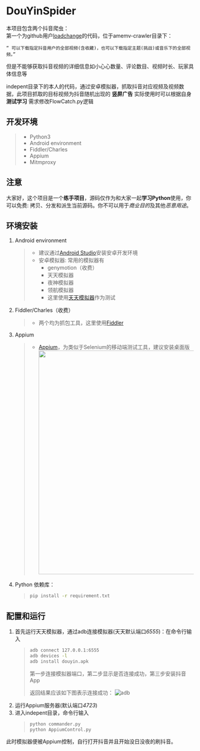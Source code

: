 DouYinSpider
===============
本项目包含两个抖音爬虫：  
第一个为github用户[loadchange](https://github.com/LoadChange/amemv-crawler)的代码，位于amemv-crawler目录下：
```
“ 可以下载指定抖音用户的全部视频(含收藏)，也可以下载指定主题(挑战)或音乐下的全部视频。”
```
但是不能够获取抖音视频的详细信息如小心心数量、评论数目、视频时长、玩家具体信息等  

indepent目录下的本人的代码，通过安卓模拟器，抓取抖音对应视频及视频数据，此项目抓取的目标视频为抖音随机出现的 **竖屏广告** 
实际使用时可以根据自身 **测试学习** 需求修改FlowCatch.py逻辑
## 开发环境
>
>* Python3
>* Android environment
>* Fiddler/Charles
>* Appium
>* Mitmproxy


## 注意

大家好，这个项目是一个**练手项目**，源码仅作为和大家一起**学习Python**使用，你可以免费: 拷贝、分发和派生当前源码。你不可以用于*商业目的*及其他*恶意用途*。

## 环境安装
1. Android environment
    >   * 建议通过[Android Studio](https://developer.android.google.cn/studio/)安装安卓开发环境
    >   * 安卓模拟器: 常用的模拟器有
    >       * genymotion（收费）
    >       * 天天模拟器
    >       * 夜神模拟器
    >       * 领航模拟器
    >       * 这里使用[天天模拟器](http://www.kpzs.com/topic/ttmnqsgou/)作为测试
2. Fiddler/Charles（收费）
    >    * 两个均为抓包工具，这里使用[Fiddler](https://www.telerik.com/download/fiddler)
3. Appium
    >    * [Appium](https://github.com/appium/appium-desktop/releases)，为类似于Selenium的移动端测试工具，建议安装桌面版
    >       <img src="https://github.com/panoslin/DouYinSpider/blob/master/pic/AppiumDownload.png" width="600">
4. Python 依赖库：
    >```bash
    >pip install -r requirement.txt
    >```
## 配置和运行

1. 首先运行天天模拟器，通过adb连接模拟器(天天默认端口*6555*)：在命令行输入
    >```bash
    >adb connect 127.0.0.1:6555
    >adb devices -l
    >adb install douyin.apk
    >```
    >第一步连接模拟器端口，第二步显示是否连接成功，第三步安装抖音App  
    >
    >返回结果应该如下图表示连接成功：
    ![adb](https://github.com/panoslin/DouYinSpider/blob/master/pic/adb.jpg)
2. 运行Appium服务器(默认端口*4723*)
3. 进入indepent目录，命令行输入
    >```bash
    >python commander.py
    >python AppiumControl.py
    >```
此时模拟器便被Appium控制，自行打开抖音并且开始没日没夜的刷抖音。 
